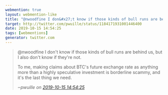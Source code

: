 ```yaml
---
webmention: true
layout: webmention-like
title: "@nwoodfine I don&#x27;t know if those kinds of bull runs are behind us, but I also don&#x27;t know if they&#x27;re not.To me, making claims about BTC&#x27;s future exchange rate as anything more than a highly speculative investment is borderline scammy, and it&#x27;s the last thing we need."
target: http://twitter.com/pwuille/status/1184171931001446400
date: 2019-10-15 14:54:25
tags: [webmentions]
generator: twitter.com
---
```




<blockquote class="external-citation">
  <p>
    @nwoodfine I don&#x27;t know if those kinds of bull runs are behind us, but I also don&#x27;t know if they&#x27;re not.

To me, making claims about BTC&#x27;s future exchange rate as anything more than a highly speculative investment is borderline scammy, and it&#x27;s the last thing we need.
  </p>
  <cite>‒<span class="p-author p-name">pwuille</span>
    on
    <a href="http://twitter.com/pwuille/status/1184171931001446400" rel="external nofollow" target="_blank">2019-10-15 14:54:25</a>
  </cite>
</blockquote>



